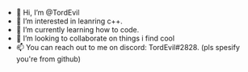 - 👋 Hi, I’m @TordEvil
- 👀 I’m interested in leanring c++.
- 🌱 I’m currently learning how to code.
- 💞️ I’m looking to collaborate on things i find cool
- 📫 You can reach out to me on discord: TordEvil#2828. (pls spesify you're from github)

<!---
TordEvil/TordEvil is a ✨ special ✨ repository because its `README.md` (this file) appears on your GitHub profile.
You can click the Preview link to take a look at your changes.
--->
